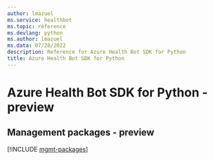 ```yaml
---
author: lmazuel
ms.service: healthbot
ms.topic: reference
ms.devlang: python
ms.author: lmazuel
ms.data: 07/28/2022
description: Reference for Azure Health Bot SDK for Python
title: Azure Health Bot SDK for Python
---
```

# Azure Health Bot SDK for Python - preview

## Management packages - preview
[!INCLUDE [mgmt-packages](health-bot-mgmt-index.md)]